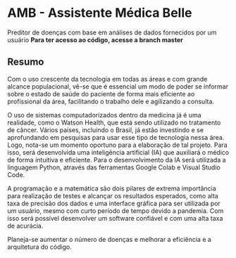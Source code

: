 # AMB - Assistente Médica Belle
Preditor de doenças com base em análises de dados fornecidos por um usuário
**Para ter acesso ao código, acesse a branch master**

## Resumo

Com o uso crescente da tecnologia em todas as áreas e com grande alcance
populacional, vê-se que é essencial um modo de poder se informar sobre o estado de saúde do
paciente de forma mais eficiente ao profissional da área, facilitando o trabalho dele e
agilizando a consulta.

O uso de sistemas computadorizados dentro da medicina já é uma realidade, como o
Watson Health, que está sendo utilizado no tratamento de câncer. Vários países, incluindo o
Brasil, já estão investindo e se aprofundando em pesquisas para usar esse tipo de tecnologia
nessa área. Logo, nota-se um momento oportuno para a elaboração de tal projeto.
Para isso, será desenvolvida uma inteligência artificial (IA) que auxiliará o médico de
forma intuitiva e eficiente. Para o desenvolvimento da IA será utilizada a linguagem Python,
através das ferramentas Google Colab e Visual Studio Code.

A programação e a matemática são dois pilares de extrema importância para
realização de testes e alcançar os resultados esperados, como alta taxa de precisão dos dados e
uma interface gráfica para ser utilizada por um usuário, mesmo com curto período de tempo
devido a pandemia. Com isso será possível desenvolver um software confiável e com uma
alta taxa de acurácia.

Planeja-se aumentar o número de doenças e melhorar a eficiência e a arquitetura do código.
